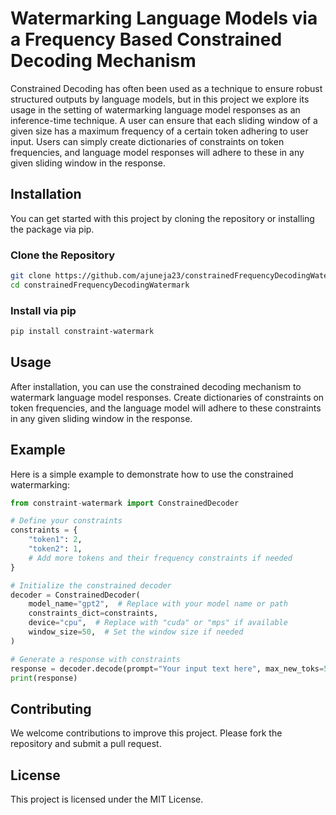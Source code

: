 # Watermarking Language Models via a Frequency Based Constrained Decoding Mechanism

Constrained Decoding has often been used as a technique to ensure robust structured outputs by language models, but in this project we explore its usage in the setting of watermarking language model responses as an inference-time technique. A user can ensure that each sliding window of a given size has a maximum frequency of a certain token adhering to user input. Users can simply create dictionaries of constraints on token frequencies, and language model responses will adhere to these in any given sliding window in the response.

## Installation

You can get started with this project by cloning the repository or installing the package via pip.

### Clone the Repository

```sh
git clone https://github.com/ajuneja23/constrainedFrequencyDecodingWatermark.git
cd constrainedFrequencyDecodingWatermark
```

### Install via pip

```sh
pip install constraint-watermark
```

## Usage

After installation, you can use the constrained decoding mechanism to watermark language model responses. Create dictionaries of constraints on token frequencies, and the language model will adhere to these constraints in any given sliding window in the response.

## Example

Here is a simple example to demonstrate how to use the constrained watermarking:

```python
from constraint-watermark import ConstrainedDecoder

# Define your constraints
constraints = {
    "token1": 2,
    "token2": 1,
    # Add more tokens and their frequency constraints if needed
}

# Initialize the constrained decoder
decoder = ConstrainedDecoder(
    model_name="gpt2",  # Replace with your model name or path
    constraints_dict=constraints,
    device="cpu",  # Replace with "cuda" or "mps" if available
    window_size=50,  # Set the window size if needed
)

# Generate a response with constraints
response = decoder.decode(prompt="Your input text here", max_new_toks=50)
print(response)
```

## Contributing

We welcome contributions to improve this project. Please fork the repository and submit a pull request.

## License

This project is licensed under the MIT License.
